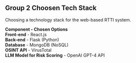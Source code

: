 ## Group 2 Choosen Tech Stack
Choosing a technology stack for the web-based RTTI system.

**Component - Chosen Options**  
**Front-end** - React.js   
**Back-end** -  Flask (Python)  
**Database** -  MongoDB (NoSQL)  
**OSINT API** - VirusTotal  
**LLM Model for Risk Scoring** -  OpenAI GPT-4 API  


